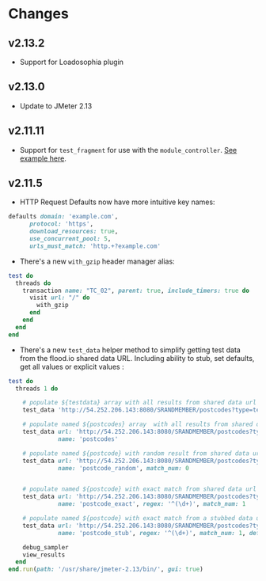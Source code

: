 # Changes

## v2.13.2

- Support for Loadosophia plugin

## v2.13.0

- Update to JMeter 2.13

## v2.11.11

- Support for `test_fragment` for use with the `module_controller`. [See example here](https://github.com/flood-io/ruby-jmeter/blob/master/examples/basic_test_fragment.rb).

## v2.11.5

- HTTP Request Defaults now have more intuitive key names:

```ruby
defaults domain: 'example.com',
      protocol: 'https',
      download_resources: true,
      use_concurrent_pool: 5,
      urls_must_match: 'http.+?example.com'
```

- There's a new `with_gzip` header manager alias:

```ruby
test do
  threads do
    transaction name: "TC_02", parent: true, include_timers: true do
      visit url: "/" do
        with_gzip
      end
    end
  end
end
```

- There's a new `test_data` helper method to simplify getting test data from the flood.io shared data URL. Including ability to stub, set defaults, get all values or explicit values :

```ruby
test do
  threads 1 do

    # populate ${testdata} array with all results from shared data url
    test_data 'http://54.252.206.143:8080/SRANDMEMBER/postcodes?type=text'

    # populate named ${postcodes} array  with all results from shared data url
    test_data url: 'http://54.252.206.143:8080/SRANDMEMBER/postcodes?type=text',
              name: 'postcodes'

    # populate named ${postcode} with random result from shared data url
    test_data url: 'http://54.252.206.143:8080/SRANDMEMBER/postcodes?type=text',
              name: 'postcode_random', match_num: 0


    # populate named ${postcode} with exact match from shared data url
    test_data url: 'http://54.252.206.143:8080/SRANDMEMBER/postcodes?type=text',
              name: 'postcode_exact', regex: '^(\d+)', match_num: 1

    # populate named ${postcode} with exact match from a stubbed data url
    test_data url: 'http://54.252.206.143:8080/SRANDMEMBER/postcodes?type=text',
              name: 'postcode_stub', regex: '^(\d+)', match_num: 1, default: '2010', stub: true

    debug_sampler
    view_results
  end
end.run(path: '/usr/share/jmeter-2.13/bin/', gui: true)
```

